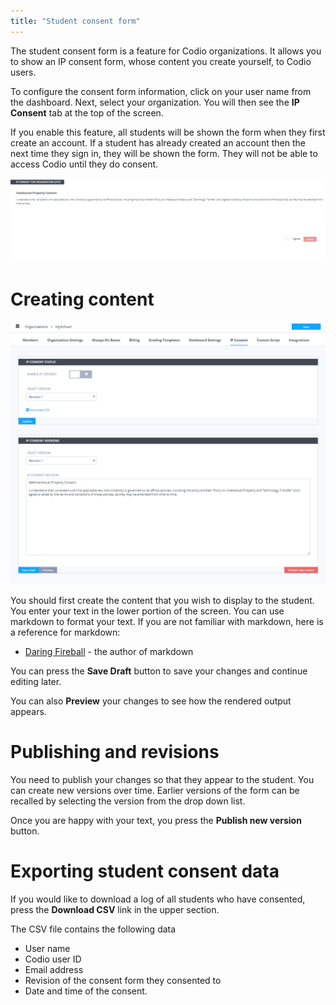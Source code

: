 ```yaml
---
title: "Student consent form"
---
```


The student consent form is a feature for Codio organizations. It allows you to show an IP consent form, whose content you create yourself, to Codio users.

To configure the consent form information, click on your user name from the dashboard. Next, select your organization. You will then see the **IP Consent** tab at the top of the screen.

If you enable this feature, all students will be shown the form when they first create an account. If a student has already created an account then the next time they sign in, they will be shown the form. They will not be able to access Codio until they do consent.

<img alt="authtoken" src="/img/studentconsent.png" class="simple"/>

# Creating content

<img alt="authtoken" src="/img/consent.png" class="simple"/>

You should first create the content that you wish to display to the student. You enter your text in the lower portion of the screen. You can use markdown to format your text. If you are not familiar with markdown, here is a reference for markdown:

- [Daring Fireball](http://daringfireball.net/projects/markdown/basics) - the author of markdown

You can press the **Save Draft** button to save your changes and continue editing later.

You can also **Preview** your changes to see how the rendered output appears.

# Publishing and revisions
You need to publish your changes so that they appear to the student. You can create new versions over time. Earlier versions of the form can be recalled by selecting the version from the drop down list.

Once you are happy with your text, you press the **Publish new version** button.

# Exporting student consent data
If you would like to download a log of all students who have consented, press the **Download CSV** link in the upper section.

The CSV file contains the following data

- User name
- Codio user ID
- Email address
- Revision of the consent form they consented to
- Date and time of the consent.